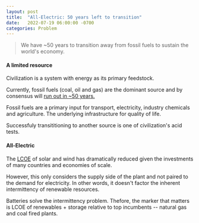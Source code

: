```yaml
--- 
layout: post
title:  "All-Electric: 50 years left to transition"
date:   2022-07-19 06:00:00 -0700
categories: Problem 
---
```


> We have ~50 years to transition away from fossil fuels to sustain the world's economy.

#### A limited resource 

Civilization is a system with energy as its primary feedstock. 

Currently, fossil fuels (coal, oil and gas) are the dominant source and by consensus will [run out in ~50 years.](https://mahb.stanford.edu/library-item/fossil-fuels-run/)

Fossil fuels are a primary input for transport, electricity, industry chemicals and agriculture. The underlying infrastructure for quality of life.

Successfuly transititioning to another source is one of civilization's acid tests.

#### All-Electric 

The [LCOE](https://www.eia.gov/outlooks/aeo/pdf/electricity_generation.pdf) of solar and wind has dramatically reduced given the investments of many countries and economies of scale. 

However, this only considers the supply side of the plant and not paired to the demand for electricity. In other words, it doesn't factor the inherent intermittency of renewable resources.

Batteries solve the intermittency problem. Thefore, the marker that matters is LCOE of renewables + storage relative to top incumbents -- natural gas and coal fired plants.
